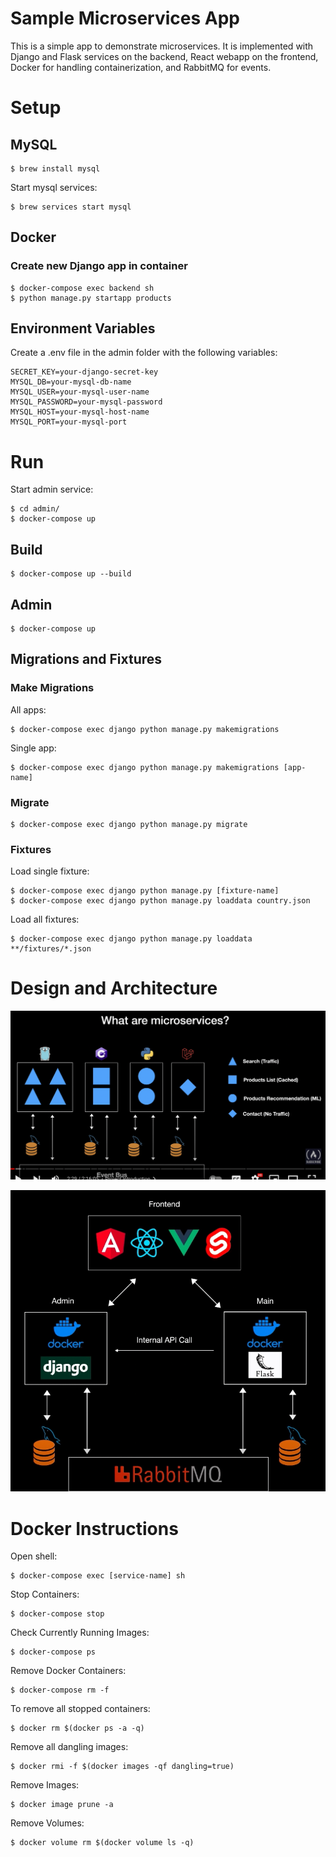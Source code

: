 # Sample Microservices App

This is a simple app to demonstrate microservices. It is implemented with Django and Flask services on the backend, React webapp on the frontend, Docker for handling containerization, and RabbitMQ for events.

# Setup

## MySQL

    $ brew install mysql

Start mysql services:

    $ brew services start mysql

## Docker

### Create new Django app in container

    $ docker-compose exec backend sh
    $ python manage.py startapp products

## Environment Variables

Create a .env file in the admin folder with the following variables:

    SECRET_KEY=your-django-secret-key
    MYSQL_DB=your-mysql-db-name
    MYSQL_USER=your-mysql-user-name
    MYSQL_PASSWORD=your-mysql-password
    MYSQL_HOST=your-mysql-host-name
    MYSQL_PORT=your-mysql-port

# Run

Start admin service:

    $ cd admin/
    $ docker-compose up

## Build

    $ docker-compose up --build

## Admin

    $ docker-compose up

## Migrations and Fixtures

### Make Migrations

All apps:

    $ docker-compose exec django python manage.py makemigrations

Single app:

    $ docker-compose exec django python manage.py makemigrations [app-name]

### Migrate

    $ docker-compose exec django python manage.py migrate

### Fixtures

Load single fixture:

    $ docker-compose exec django python manage.py [fixture-name]
    $ docker-compose exec django python manage.py loaddata country.json

Load all fixtures:

    $ docker-compose exec django python manage.py loaddata **/fixtures/*.json

# Design and Architecture

![Microservices](microservices.png)

![Architecture](architecture.png)

# Docker Instructions

Open shell:

    $ docker-compose exec [service-name] sh

Stop Containers:

    $ docker-compose stop

Check Currently Running Images:

    $ docker-compose ps

Remove Docker Containers:

    $ docker-compose rm -f

To remove all stopped containers:

    $ docker rm $(docker ps -a -q)

Remove all dangling images:

    $ docker rmi -f $(docker images -qf dangling=true)

Remove Images:

    $ docker image prune -a

Remove Volumes:

    $ docker volume rm $(docker volume ls -q)
